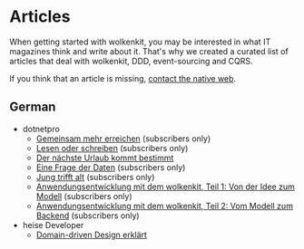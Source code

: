# Articles

When getting started with wolkenkit, you may be interested in what IT magazines think and write about it. That's why we created a curated list of articles that deal with wolkenkit, DDD, event-sourcing and CQRS.

If you think that an article is missing, [contact the native web](mailto:hello@thenativeweb.io).

## German

- dotnetpro
  - [Gemeinsam mehr erreichen](https://www.dotnetpro.de/planung/gemeinsam-erreichen-1383654.html) (subscribers only)
  - [Lesen oder schreiben](https://www.dotnetpro.de/core/architektur/lesen-schreiben-1383617.html) (subscribers only)
  - [Der nächste Urlaub kommt bestimmt](https://www.dotnetpro.de/planung/vorgehensweisen/naechste-urlaub-kommt-bestimmt-1390453.html)
  - [Eine Frage der Daten](https://www.dotnetpro.de/planung/events/frage-daten-1390441.html) (subscribers only)
  - [Jung trifft alt](https://www.dotnetpro.de/core/architektur/jung-trifft-alt-1432454.html) (subscribers only)
  - [Anwendungsentwicklung mit dem wolkenkit, Teil 1: Von der Idee zum Modell](https://www.dotnetpro.de/core/idee-modell-1450461.html) (subscribers only)
  - [Anwendungsentwicklung mit dem wolkenkit, Teil 2: Vom Modell zum Backend](https://www.dotnetpro.de/workout/cloud/modell-backend-1459876.html) (subscribers only)
- heise Developer
  - [Domain-driven Design erklärt](https://www.heise.de/developer/artikel/Domain-driven-Design-erklaert-3130720.html)
